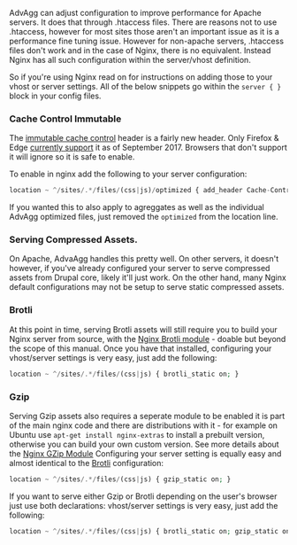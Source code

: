 AdvAgg can adjust configuration to improve performance for Apache servers. It does that through .htaccess files. There are reasons not to use .htaccess, however for most sites those aren't an important issue as it is a performance fine tuning issue. However for non-apache servers, .htaccess files don't work and in the case of Nginx, there is no equivalent. Instead Nginx has all such configuration within the server/vhost definition.

So if you're using Nginx read on for instructions on adding those to your vhost or server settings. All of the below snippets go within the `server { }` block in your config files.

### Cache Control Immutable

The [immutable cache control](http://bitsup.blogspot.de/2016/05/cache-control-immutable.html) header is a fairly new header. Only Firefox & Edge [currently support](https://developer.mozilla.org/en-US/docs/Web/HTTP/Headers/Cache-Control#Browser%5Fcompatibility) it as of September 2017\. Browsers that don't support it will ignore so it is safe to enable.

To enable in nginx add the following to your server configuration:


```php
location ~ ^/sites/.*/files/(css|js)/optimized { add_header Cache-Control 'public, max-age=31536000, immutable'; }
```

If you wanted this to also apply to agreggates as well as the individual AdvAgg optimized files, just removed the `optimized` from the location line.

### Serving Compressed Assets.

On Apache, AdvaAgg handles this pretty well. On other servers, it doesn't however, if you've already configured your server to serve compressed assets from Drupal core, likely it'll just work. On the other hand, many Nginx default configurations may not be setup to serve static compressed assets.

### Brotli

At this point in time, serving Brotli assets will still require you to build your Nginx server from source, with the [Nginx Brotli module](https://github.com/google/ngx%5Fbrotli) \- doable but beyond the scope of this manual. Once you have that installed, configuring your vhost/server settings is very easy, just add the following:


```php
location ~ ^/sites/.*/files/(css|js) { brotli_static on; }
```

### Gzip

Serving Gzip assets also requires a seperate module to be enabled it is part of the main nginx code and there are distributions with it - for example on Ubuntu use `apt-get install nginx-extras` to install a prebuilt version, otherwise you can build your own custom version. See more details about the [Nginx GZip Module](http://nginx.org/en/docs/http/ngx%5Fhttp%5Fgzip%5Fstatic%5Fmodule.html) Configuring your server setting is equally easy and almost identical to the [Brotli](#brotli) configuration:


```php
location ~ ^/sites/.*/files/(css|js) { gzip_static on; }
```

If you want to serve either Gzip or Brotli depending on the user's browser just use both declarations: vhost/server settings is very easy, just add the following:


```php
location ~ ^/sites/.*/files/(css|js) { brotli_static on; gzip_static on; }
```